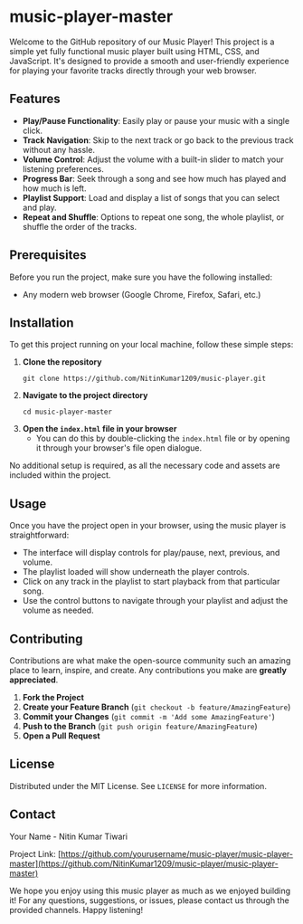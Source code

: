 # music-player-master

Welcome to the GitHub repository of our Music Player! This project is a simple yet fully functional music player built using HTML, CSS, and JavaScript. It's designed to provide a smooth and user-friendly experience for playing your favorite tracks directly through your web browser.

## Features

- **Play/Pause Functionality**: Easily play or pause your music with a single click.
- **Track Navigation**: Skip to the next track or go back to the previous track without any hassle.
- **Volume Control**: Adjust the volume with a built-in slider to match your listening preferences.
- **Progress Bar**: Seek through a song and see how much has played and how much is left.
- **Playlist Support**: Load and display a list of songs that you can select and play.
- **Repeat and Shuffle**: Options to repeat one song, the whole playlist, or shuffle the order of the tracks.

## Prerequisites

Before you run the project, make sure you have the following installed:
- Any modern web browser (Google Chrome, Firefox, Safari, etc.)

## Installation

To get this project running on your local machine, follow these simple steps:

1. **Clone the repository**
   ```
   git clone https://github.com/NitinKumar1209/music-player.git
   ```
2. **Navigate to the project directory**
   ```
   cd music-player-master
   ```
3. **Open the `index.html` file in your browser**
   - You can do this by double-clicking the `index.html` file or by opening it through your browser's file open dialogue.

No additional setup is required, as all the necessary code and assets are included within the project.

## Usage

Once you have the project open in your browser, using the music player is straightforward:
- The interface will display controls for play/pause, next, previous, and volume.
- The playlist loaded will show underneath the player controls.
- Click on any track in the playlist to start playback from that particular song.
- Use the control buttons to navigate through your playlist and adjust the volume as needed.

## Contributing

Contributions are what make the open-source community such an amazing place to learn, inspire, and create. Any contributions you make are **greatly appreciated**.

1. **Fork the Project**
2. **Create your Feature Branch** (`git checkout -b feature/AmazingFeature`)
3. **Commit your Changes** (`git commit -m 'Add some AmazingFeature'`)
4. **Push to the Branch** (`git push origin feature/AmazingFeature`)
5. **Open a Pull Request**

## License

Distributed under the MIT License. See `LICENSE` for more information.

## Contact

Your Name - Nitin Kumar Tiwari

Project Link: [https://github.com/yourusername/music-player/music-player-master](https://github.com/NitinKumar1209/music-player/music-player-master)

We hope you enjoy using this music player as much as we enjoyed building it! For any questions, suggestions, or issues, please contact us through the provided channels. Happy listening!
